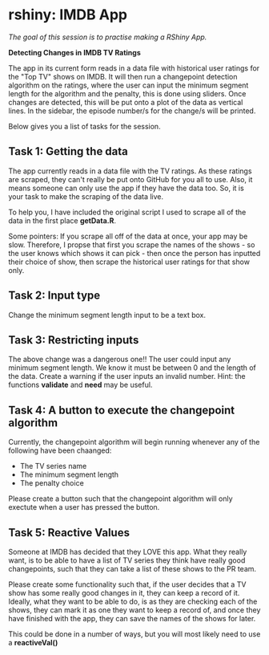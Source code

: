 # rshiny: IMDB App
*The goal of this session is to practise making a RShiny App.*

**Detecting Changes in IMDB TV Ratings**

The app in its current form reads in a data file with historical user ratings for the "Top TV" shows on IMDB. It will then run a changepoint detection algorithm on the ratings, where the user can input the minimum segment length for the algorithm and the penalty, this is done using sliders. Once changes are detected, this will be put onto a plot of the data as vertical lines. In the sidebar, the episode number/s for the change/s will be printed.

Below gives you a list of tasks for the session.

## Task 1: Getting the data

The app currently reads in a data file with the TV ratings. As these ratings are scraped, they can't really be put onto GitHub for you all to use. Also, it means someone can only use the app if they have the data too. So, it is your task to make the scraping of the data live.

To help you, I have included the original script I used to scrape all of the data in the first place **getData.R**.

Some pointers: If you scrape all off of the data at once, your app may be slow. Therefore, I propse that first you scrape the names of the shows - so the user knows which shows it can pick - then once the person has inputted their choice of show, then scrape the historical user ratings for that show only.  

## Task 2: Input type

Change the minimum segment length input to be a text box.

## Task 3: Restricting inputs

The above change was a dangerous one!! The user could input any minimum segment length. We know it must be between 0 and the length of the data. Create a warning if the user inputs an invalid number. Hint: the functions **validate** and **need** may be useful.

## Task 4: A button to execute the changepoint algorithm

Currently, the changepoint algorithm will begin running whenever any of the following have been chaanged:
* The TV series name
* The minimum segment length
* The penalty choice

Please create a button such that the changepoint algorithm will only exectute when a user has pressed the button.

## Task 5: Reactive Values
Someone at IMDB has decided that they LOVE this app. What they really want, is to be able to have a list of TV series they think have really good changepoints, such that they can take a list of these shows to the PR team. 

Please create some functionality such that, if the user decides that a TV show has some really good changes in it, they can keep a record of it. Ideally, what they want to be able to do, is as they are checking each of the shows, they can mark it as one they want to keep a record of, and once they have finished with the app, they can save the names of the shows for later.

This could be done in a number of ways, but you will most likely need to use a **reactiveVal()**
